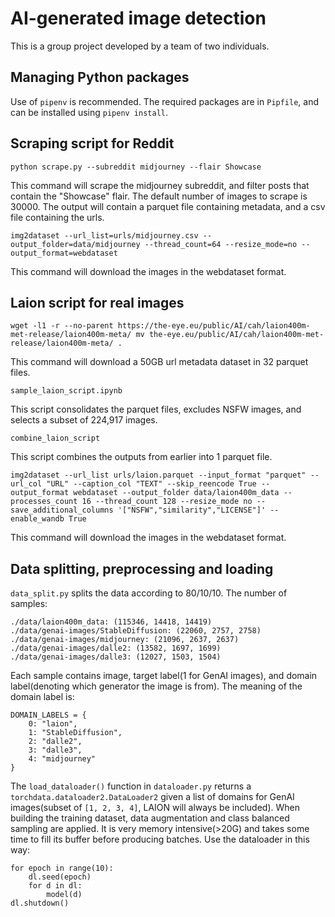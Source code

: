 # AI-generated image detection

This is a group project developed by a team of two individuals.

## Managing Python packages

Use of `pipenv` is recommended. The required packages are in `Pipfile`, and can be installed using `pipenv install`.

## Scraping script for Reddit

`python scrape.py --subreddit midjourney --flair Showcase`

This command will scrape the midjourney subreddit, and filter posts that contain the "Showcase" flair. The default number of images to scrape is 30000. The output will contain a parquet file containing metadata, and a csv file containing the urls.

`img2dataset --url_list=urls/midjourney.csv --output_folder=data/midjourney --thread_count=64 --resize_mode=no --output_format=webdataset`

This command will download the images in the webdataset format.


## Laion script for real images

`wget -l1 -r --no-parent https://the-eye.eu/public/AI/cah/laion400m-met-release/laion400m-meta/
mv the-eye.eu/public/AI/cah/laion400m-met-release/laion400m-meta/ .`

This command will download a 50GB url metadata dataset in 32 parquet files.

`sample_laion_script.ipynb`

This script consolidates the parquet files, excludes NSFW images, and selects a subset of 224,917 images.

`combine_laion_script`

This script combines the outputs from earlier into 1 parquet file.

`img2dataset --url_list urls/laion.parquet --input_format "parquet" --url_col "URL" --caption_col "TEXT" --skip_reencode True --output_format webdataset --output_folder data/laion400m_data --processes_count 16 --thread_count 128 --resize_mode no --save_additional_columns '["NSFW","similarity","LICENSE"]' --enable_wandb True`

This command will download the images in the webdataset format.


## Data splitting, preprocessing and loading

`data_split.py` splits the data according to 80/10/10. The number of samples:

```
./data/laion400m_data: (115346, 14418, 14419)
./data/genai-images/StableDiffusion: (22060, 2757, 2758)
./data/genai-images/midjourney: (21096, 2637, 2637)
./data/genai-images/dalle2: (13582, 1697, 1699)
./data/genai-images/dalle3: (12027, 1503, 1504)
```

Each sample contains image, target label(1 for GenAI images), and domain label(denoting which generator the image is from). The meaning of the domain label is:

```
DOMAIN_LABELS = {
    0: "laion",
    1: "StableDiffusion",
    2: "dalle2",
    3: "dalle3",
    4: "midjourney"
}
```

The `load_dataloader()` function in `dataloader.py` returns a `torchdata.dataloader2.DataLoader2` given a list of domains for GenAI images(subset of `[1, 2, 3, 4]`, LAION will always be included). When building the training dataset, data augmentation and class balanced sampling are applied. It is very memory intensive(>20G) and takes some time to fill its buffer before producing batches. Use the dataloader in this way:

```
for epoch in range(10):
    dl.seed(epoch)
    for d in dl:
        model(d)
dl.shutdown()
```
